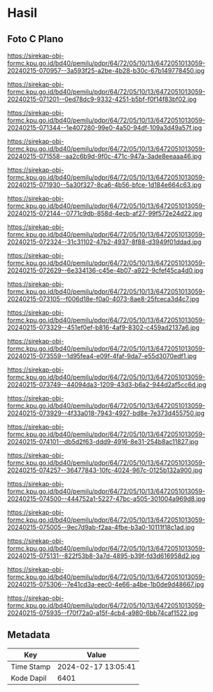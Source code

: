 # Hasil

## Foto C Plano

https://sirekap-obj-formc.kpu.go.id/bd40/pemilu/pdpr/64/72/05/10/13/6472051013059-20240215-070957--3a593f25-a2be-4b28-b30c-67b149778450.jpg

https://sirekap-obj-formc.kpu.go.id/bd40/pemilu/pdpr/64/72/05/10/13/6472051013059-20240215-071201--0ed78dc9-9332-4251-b5bf-f0f14f83bf02.jpg

https://sirekap-obj-formc.kpu.go.id/bd40/pemilu/pdpr/64/72/05/10/13/6472051013059-20240215-071344--1e407280-99e0-4a50-94df-109a3d49a57f.jpg

https://sirekap-obj-formc.kpu.go.id/bd40/pemilu/pdpr/64/72/05/10/13/6472051013059-20240215-071558--aa2c6b9d-9f0c-471c-947a-3ade8eeaaa46.jpg

https://sirekap-obj-formc.kpu.go.id/bd40/pemilu/pdpr/64/72/05/10/13/6472051013059-20240215-071930--5a30f327-8ca6-4b56-bfce-1d184e664c63.jpg

https://sirekap-obj-formc.kpu.go.id/bd40/pemilu/pdpr/64/72/05/10/13/6472051013059-20240215-072144--0771c9db-858d-4ecb-af27-99f572e24d22.jpg

https://sirekap-obj-formc.kpu.go.id/bd40/pemilu/pdpr/64/72/05/10/13/6472051013059-20240215-072324--31c31102-47b2-4937-8f88-d3949f01ddad.jpg

https://sirekap-obj-formc.kpu.go.id/bd40/pemilu/pdpr/64/72/05/10/13/6472051013059-20240215-072629--6e334136-c45e-4b07-a922-9cfef45ca4d0.jpg

https://sirekap-obj-formc.kpu.go.id/bd40/pemilu/pdpr/64/72/05/10/13/6472051013059-20240215-073105--f006d18e-f0a0-4073-8ae8-25fceca3d4c7.jpg

https://sirekap-obj-formc.kpu.go.id/bd40/pemilu/pdpr/64/72/05/10/13/6472051013059-20240215-073329--451ef0ef-b816-4af9-8302-c459ad2137a6.jpg

https://sirekap-obj-formc.kpu.go.id/bd40/pemilu/pdpr/64/72/05/10/13/6472051013059-20240215-073559--1d95fea4-e09f-4faf-9da7-e55d3070edf1.jpg

https://sirekap-obj-formc.kpu.go.id/bd40/pemilu/pdpr/64/72/05/10/13/6472051013059-20240215-073749--44094da3-1209-43d3-b6a2-944d2af5cc6d.jpg

https://sirekap-obj-formc.kpu.go.id/bd40/pemilu/pdpr/64/72/05/10/13/6472051013059-20240215-073929--4f33a018-7943-4927-bd8e-7e373d455750.jpg

https://sirekap-obj-formc.kpu.go.id/bd40/pemilu/pdpr/64/72/05/10/13/6472051013059-20240215-074101--db5d2f63-ddd9-4916-8e31-254b8ac11827.jpg

https://sirekap-obj-formc.kpu.go.id/bd40/pemilu/pdpr/64/72/05/10/13/6472051013059-20240215-074257--36477843-10fc-4024-967c-0125b132a900.jpg

https://sirekap-obj-formc.kpu.go.id/bd40/pemilu/pdpr/64/72/05/10/13/6472051013059-20240215-074500--444752a1-5227-47bc-a505-301004a969d8.jpg

https://sirekap-obj-formc.kpu.go.id/bd40/pemilu/pdpr/64/72/05/10/13/6472051013059-20240215-075005--9ec7d9ab-f2aa-4fbe-b3a0-10111f18c1ad.jpg

https://sirekap-obj-formc.kpu.go.id/bd40/pemilu/pdpr/64/72/05/10/13/6472051013059-20240215-075131--822f53b8-3a7d-4895-b39f-fd3d616958d2.jpg

https://sirekap-obj-formc.kpu.go.id/bd40/pemilu/pdpr/64/72/05/10/13/6472051013059-20240215-075306--7e41cd3a-eec0-4e66-a4be-1b0de9d48667.jpg

https://sirekap-obj-formc.kpu.go.id/bd40/pemilu/pdpr/64/72/05/10/13/6472051013059-20240215-075935--f70f72a0-a15f-4cb4-a980-6bb74caf1522.jpg


## Metadata

| Key        | Value               |
| ---------- | ------------------- |
| Time Stamp | 2024-02-17 13:05:41 |
| Kode Dapil | 6401                |



